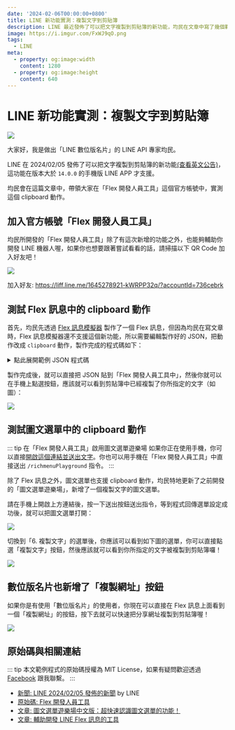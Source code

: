 ```yaml
---
date: '2024-02-06T00:00:00+0800'
title: LINE 新功能實測：複製文字到剪貼簿
description: LINE 最近發佈了可以把文字複製到剪貼簿的新功能，均民在文章中寫了幾個範例，讓大家可以快速實測這個新功能！
image: https://i.imgur.com/FxWJ9qO.png
tags:
  - LINE
meta:
  - property: og:image:width
    content: 1280
  - property: og:image:height
    content: 640
---
```


# LINE 新功能實測：複製文字到剪貼簿

![](https://i.imgur.com/FxWJ9qO.png)

大家好，我是做出「LINE 數位版名片」的 LINE API 專家均民。

LINE 在 2024/02/05 發佈了可以把文字複製到剪貼簿的新功能[(查看英文公告)](https://developers.line.biz/en/news/2024/02/05/messaging-api-updated/)，這功能在版本大於 `14.0.0` 的手機版 LINE APP 才支援。

均民會在這篇文章中，帶領大家在「Flex 開發人員工具」這個官方帳號中，實測這個 clipboard 動作。

## 加入官方帳號「Flex 開發人員工具」

均民所開發的「Flex 開發人員工具」除了有這次新增的功能之外，也能夠輔助你開發 LINE 機器人喔，如果你也想要跟著嘗試看看的話，請掃描以下 QR Code 加入好友吧！

[![](https://i.imgur.com/cP5purz.png)](https://liff.line.me/1645278921-kWRPP32q/?accountId=736cebrk)

加入好友: <https://liff.line.me/1645278921-kWRPP32q/?accountId=736cebrk>

## 測試 Flex 訊息中的 clipboard 動作

首先，均民先透過 [Flex 訊息模擬器](https://developers.line.biz/flex-simulator/) 製作了一個 Flex 訊息，但因為均民在寫文章時，Flex 訊息模擬器還不支援這個新功能，所以需要編輯製作好的 JSON，把動作改成 `clipboard` 動作，製作完成的程式碼如下：

<details>

<summary>點此展開範例 JSON 程式碼</summary>

```json
{
  "type": "bubble",
  "body": {
    "layout": "vertical",
    "type": "box",
    "contents": [
      {
        "color": "#666666",
        "size": "sm",
        "text": "轉帳完成",
        "type": "text"
      },
      {
        "size": "3xl",
        "text": "$100",
        "type": "text",
        "weight": "bold"
      },
      {
        "layout": "vertical",
        "margin": "lg",
        "spacing": "sm",
        "type": "box",
        "contents": [
          {
            "layout": "baseline",
            "spacing": "sm",
            "type": "box",
            "contents": [
              {
                "color": "#aaaaaa",
                "flex": 0,
                "size": "sm",
                "text": "轉入帳戶",
                "type": "text"
              },
              {
                "align": "end",
                "color": "#666666",
                "flex": 1,
                "size": "sm",
                "text": "00000000000000000",
                "type": "text",
                "wrap": true
              }
            ]
          },
          {
            "layout": "baseline",
            "spacing": "sm",
            "type": "box",
            "contents": [
              {
                "color": "#aaaaaa",
                "flex": 0,
                "size": "sm",
                "text": "轉出帳戶",
                "type": "text"
              },
              {
                "align": "end",
                "color": "#666666",
                "flex": 1,
                "size": "sm",
                "text": "主帳戶",
                "type": "text",
                "wrap": true
              }
            ]
          },
          {
            "layout": "baseline",
            "spacing": "sm",
            "type": "box",
            "contents": [
              {
                "color": "#aaaaaa",
                "flex": 0,
                "size": "sm",
                "text": "帳戶餘額",
                "type": "text"
              },
              {
                "align": "end",
                "color": "#666666",
                "flex": 1,
                "size": "sm",
                "text": "$10,000",
                "type": "text",
                "wrap": true
              }
            ]
          },
          {
            "layout": "baseline",
            "spacing": "sm",
            "type": "box",
            "contents": [
              {
                "color": "#aaaaaa",
                "flex": 0,
                "size": "sm",
                "text": "轉帳手續費",
                "type": "text"
              },
              {
                "align": "end",
                "color": "#666666",
                "flex": 1,
                "size": "sm",
                "text": "免費 (本月優惠剩28次)",
                "type": "text",
                "wrap": true
              }
            ]
          }
        ]
      }
    ]
  },
  "footer": {
    "flex": 0,
    "layout": "vertical",
    "spacing": "sm",
    "type": "box",
    "contents": [
      {
        "height": "sm",
        "style": "link",
        "type": "button",
        "action": {
          "clipboardText": "嗨！我已經從824 LINE Bank (帳號末五碼：00000) 轉帳新臺幣100元到您的帳戶囉 (凱基商業銀行，帳號末五碼：00000)！請確認一下！",
          "label": "點此複製轉帳文字",
          "type": "clipboard"
        }
      }
    ]
  },
  "hero": {
    "aspectMode": "cover",
    "aspectRatio": "20:13",
    "size": "full",
    "type": "image",
    "url": "https://scdn.line-apps.com/n/channel_devcenter/img/fx/01_1_cafe.png",
    "action": {
      "type": "uri",
      "uri": "http://linecorp.com/"
    }
  }
}
```

</details>

製作完成後，就可以直接把 JSON 貼到「Flex 開發人員工具中」，然後你就可以在手機上點選按鈕，應該就可以看到剪貼簿中已經複製了你所指定的文字（如圖）：

![](https://i.imgur.com/U2PjjIE.png)

## 測試圖文選單中的 clipboard 動作

::: tip 在「Flex 開發人員工具」啟用圖文選單遊樂場
如果你正在使用手機，你可以直接[開啟這個連結並送出文字](https://line.me/R/oaMessage/@736cebrk/?%2FrichmenuPlayground)。你也可以用手機在「Flex 開發人員工具」中直接送出 `/richmenuPlayground` 指令。
:::

除了 Flex 訊息之外，圖文選單也支援 clipboard 動作，均民特地更新了之前開發的「圖文選單遊樂場」，新增了一個複製文字的圖文選單。

請在手機上開啟上方連結後，按一下送出按鈕送出指令，等到程式回傳選單設定成功後，就可以把圖文選單打開：

![](https://i.imgur.com/Jw3Bm1E.png)

切換到「6. 複製文字」的選單後，你應該可以看到如下圖的選單，你可以直接點選「複製文字」按鈕，然後應該就可以看到你所指定的文字被複製到剪貼簿囉！

![](https://i.imgur.com/FQTPA2J.png)

## 數位版名片也新增了「複製網址」按鈕

如果你是有使用「數位版名片」的使用者，你現在可以直接在 Flex 訊息上面看到一個「複製網址」的按鈕，按下去就可以快速把分享網址複製到剪貼簿喔！

![](https://i.imgur.com/6JMzu2M.png)

## 原始碼與相關連結

::: tip
本文範例程式的原始碼授權為 MIT License，如果有疑問歡迎透過 [Facebook](https://www.facebook.com/taichunmin) 跟我聯繫。
:::

* [新聞: LINE 2024/02/05 發佈的新聞](https://developers.line.biz/en/news/2024/02/05/messaging-api-updated/) by LINE
* [原始碼: Flex 開發人員工具](https://github.com/taichunmin/gcf-line-devbot)
* [文章: 圖文選單遊樂場中文版：超快速認識圖文選單的功能！](https://taichunmin.idv.tw/blog/2022-02-10-richmenu-playground.html)
* [文章: 輔助開發 LINE Flex 訊息的工具](https://taichunmin.idv.tw/blog/2020-04-06-line-devbot.html)
